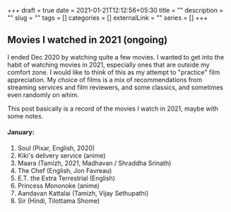 +++ 
draft = true
date = 2021-01-21T12:12:56+05:30
title = ""
description = ""
slug = "" 
tags = []
categories = []
externalLink = ""
series = []
+++

## Movies I watched in 2021 (ongoing)
I ended Dec 2020 by watching quite a few movies. I wanted to get into the habit of watching movies in 2021, especially ones that are outside my comfort zone. I would like to think of this as my attempt to "practice" film appreciation. My choice of films is a mix of recommendations from streaming services and film reviewers, and some classics, and sometimes even randomly on whim.

This post basically is a record of the movies I watch in 2021, maybe with some notes.

#### January:
1. Soul (Pixar, English, 2020)
2. Kiki's delivery service (anime)
3. Maara (Tamizh, 2021, Madhavan / Shraddha Srinath)
4. The Chef (English, Jon Favreau)
5. E.T. the Extra Terrestrial (English)
6. Princess Mononoke (anime)
7. Aandavan Kattalai (Tamizh, Vijay Sethupathi)
8. Sir (Hindi, Tilottama Shome)